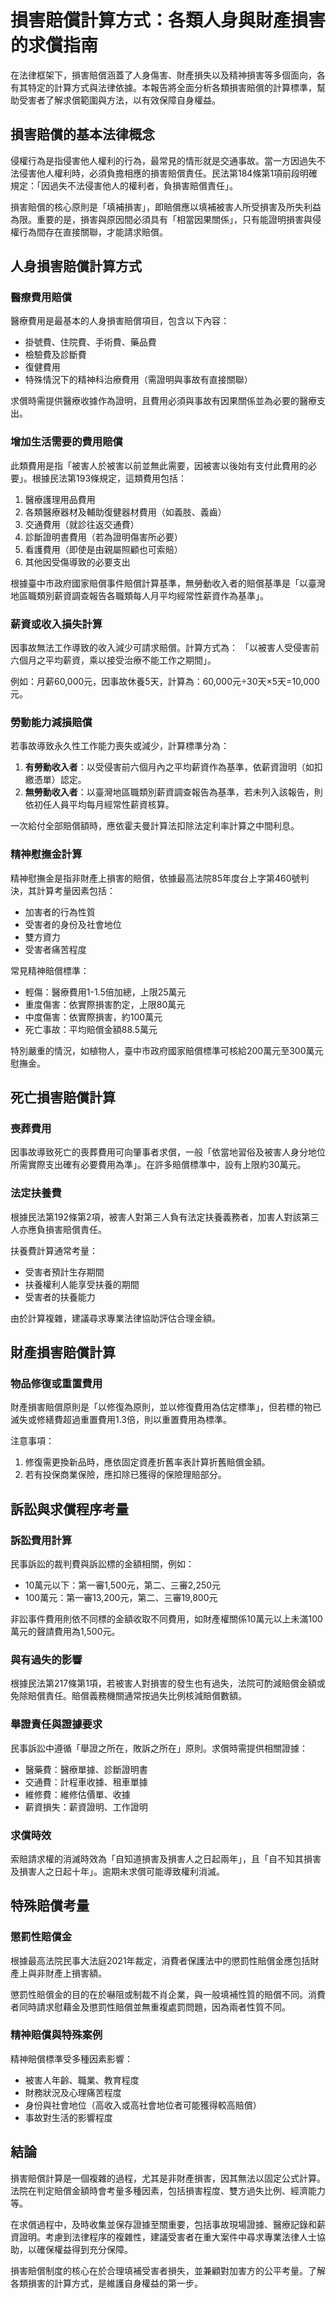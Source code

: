 # 損害賠償計算方式：各類人身與財產損害的求償指南

在法律框架下，損害賠償涵蓋了人身傷害、財產損失以及精神損害等多個面向，各有其特定的計算方式與法律依據。本報告將全面分析各類損害賠償的計算標準，幫助受害者了解求償範圍與方法，以有效保障自身權益。

## 損害賠償的基本法律概念

侵權行為是指侵害他人權利的行為，最常見的情形就是交通事故。當一方因過失不法侵害他人權利時，必須負擔相應的損害賠償責任。民法第184條第1項前段明確規定：「因過失不法侵害他人的權利者，負損害賠償責任」。

損害賠償的核心原則是「填補損害」，即賠償應以填補被害人所受損害及所失利益為限。重要的是，損害與原因間必須具有「相當因果關係」，只有能證明損害與侵權行為間存在直接關聯，才能請求賠償。

## 人身損害賠償計算方式

### 醫療費用賠償

醫療費用是最基本的人身損害賠償項目，包含以下內容：
- 掛號費、住院費、手術費、藥品費
- 檢驗費及診斷費
- 復健費用
- 特殊情況下的精神科治療費用（需證明與事故有直接關聯）

求償時需提供醫療收據作為證明，且費用必須與事故有因果關係並為必要的醫療支出。

### 增加生活需要的費用賠償

此類費用是指「被害人於被害以前並無此需要，因被害以後始有支付此費用的必要」。根據民法第193條規定，這類費用包括：
1. 醫療護理用品費用
2. 各類醫療器材及輔助復健器材費用（如義肢、義齒）
3. 交通費用（就診往返交通費）
4. 診斷證明書費用（若為證明傷害所必要）
5. 看護費用（即使是由親屬照顧也可索賠）
6. 其他因受傷導致的必要支出

根據臺中市政府國家賠償事件賠償計算基準，無勞動收入者的賠償基準是「以臺灣地區職類別薪資調查報告各職類每人月平均經常性薪資作為基準」。

### 薪資或收入損失計算

因事故無法工作導致的收入減少可請求賠償。計算方式為：
「以被害人受侵害前六個月之平均薪資，乘以接受治療不能工作之期間」。

例如：月薪60,000元，因事故休養5天，計算為：60,000元÷30天×5天=10,000元。

### 勞動能力減損賠償

若事故導致永久性工作能力喪失或減少，計算標準分為：
1. **有勞動收入者**：以受侵害前六個月內之平均薪資作為基準，依薪資證明（如扣繳憑單）認定。
2. **無勞動收入者**：以臺灣地區職類別薪資調查報告為基準，若未列入該報告，則依初任人員平均每月經常性薪資核算。

一次給付全部賠償額時，應依霍夫曼計算法扣除法定利率計算之中間利息。

### 精神慰撫金計算

精神慰撫金是指非財產上損害的賠償，依據最高法院85年度台上字第460號判決，其計算考量因素包括：
- 加害者的行為性質
- 受害者的身份及社會地位
- 雙方資力
- 受害者痛苦程度

常見精神賠償標準：
- 輕傷：醫療費用1-1.5倍加總，上限25萬元
- 重度傷害：依實際損害酌定，上限80萬元
- 中度傷害：依實際損害，約100萬元
- 死亡事故：平均賠償金額88.5萬元

特別嚴重的情況，如植物人，臺中市政府國家賠償標準可核給200萬元至300萬元慰撫金。

## 死亡損害賠償計算

### 喪葬費用

因事故導致死亡的喪葬費用可向肇事者求償，一般「依當地習俗及被害人身分地位所需實際支出確有必要費用為準」。在許多賠償標準中，設有上限約30萬元。

### 法定扶養費

根據民法第192條第2項，被害人對第三人負有法定扶養義務者，加害人對該第三人亦應負損害賠償責任。

扶養費計算通常考量：
- 受害者預計生存期間
- 扶養權利人能享受扶養的期間
- 受害者的扶養能力

由於計算複雜，建議尋求專業法律協助評估合理金額。

## 財產損害賠償計算

### 物品修復或重置費用

財產損害賠償原則是「以修復為原則，並以修復費用為估定標準」，但若標的物已滅失或修繕費超過重置費用1.3倍，則以重置費用為標準。

注意事項：
1. 修復需更換新品時，應依固定資產折舊率表計算折舊賠償金額。
2. 若有投保商業保險，應扣除已獲得的保險理賠部分。

## 訴訟與求償程序考量

### 訴訟費用計算

民事訴訟的裁判費與訴訟標的金額相關，例如：
- 10萬元以下：第一審1,500元，第二、三審2,250元
- 100萬元：第一審13,200元，第二、三審19,800元

非訟事件費用則依不同標的金額收取不同費用，如財產權關係10萬元以上未滿100萬元的聲請費用為1,500元。

### 與有過失的影響

根據民法第217條第1項，若被害人對損害的發生也有過失，法院可酌減賠償金額或免除賠償責任。賠償義務機關通常按過失比例核減賠償數額。

### 舉證責任與證據要求

民事訴訟中遵循「舉證之所在，敗訴之所在」原則。求償時需提供相關證據：
- 醫藥費：醫療單據、診斷證明書
- 交通費：計程車收據、租車單據
- 維修費：維修估價單、收據
- 薪資損失：薪資證明、工作證明

### 求償時效

索賠請求權的消滅時效為「自知道損害及損害人之日起兩年」，且「自不知其損害及損害人之日起十年」。逾期未求償可能導致權利消滅。

## 特殊賠償考量

### 懲罰性賠償金

根據最高法院民事大法庭2021年裁定，消費者保護法中的懲罰性賠償金應包括財產上與非財產上損害額。

懲罰性賠償金的目的在於嚇阻或制裁不肖企業，與一般填補性質的賠償不同。消費者同時請求慰藉金及懲罰性賠償並無重複處罰問題，因為兩者性質不同。

### 精神賠償與特殊案例

精神賠償標準受多種因素影響：
- 被害人年齡、職業、教育程度
- 財務狀況及心理痛苦程度
- 身份與社會地位（高收入或高社會地位者可能獲得較高賠償）
- 事故對生活的影響程度

## 結論

損害賠償計算是一個複雜的過程，尤其是非財產損害，因其無法以固定公式計算。法院在判定賠償金額時會考量多種因素，包括損害程度、雙方過失比例、經濟能力等。

在求償過程中，及時收集並保存證據至關重要，包括事故現場證據、醫療記錄和薪資證明。考慮到法律程序的複雜性，建議受害者在重大案件中尋求專業法律人士協助，以確保權益得到充分保障。

損害賠償制度的核心在於合理填補受害者損失，並兼顧對加害方的公平考量。了解各類損害的計算方式，是維護自身權益的第一步。